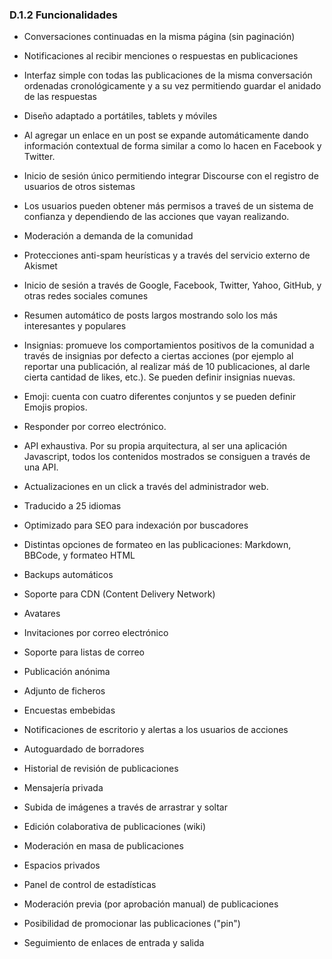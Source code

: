 ### D.1.2 Funcionalidades 

* Conversaciones continuadas en la misma página (sin paginación)

* Notificaciones al recibir menciones o respuestas en publicaciones

* Interfaz simple con todas las publicaciones de la misma conversación ordenadas cronológicamente y a su vez permitiendo guardar el anidado de las respuestas

* Diseño adaptado a portátiles, tablets y móviles

* Al agregar un enlace en un post se expande automáticamente dando información contextual de forma similar a como lo hacen en Facebook y Twitter. 

* Inicio de sesión único permitiendo integrar Discourse con el registro de usuarios de otros sistemas  

* Los usuarios pueden obtener más permisos a traveś de un sistema de confianza y dependiendo de las acciones que vayan realizando. 

* Moderación a demanda de la comunidad

* Protecciones anti-spam heurísticas y a través del servicio externo de Akismet  

* Inicio de sesión a través de Google, Facebook, Twitter, Yahoo, GitHub, y otras redes sociales comunes 

* Resumen automático de posts largos mostrando solo los más interesantes y populares 

* Insignias: promueve los comportamientos positivos de la comunidad a través de insignias por defecto a ciertas acciones (por ejemplo al reportar una publicación, al realizar máś de 10 publicaciones, al darle cierta cantidad de likes, etc.). Se pueden definir insignias nuevas. 

* Emoji: cuenta con cuatro diferentes conjuntos y se pueden definir Emojis propios. 

* Responder por correo electrónico. 

* API exhaustiva. Por su propia arquitectura, al ser una aplicación Javascript, todos los contenidos mostrados se consiguen a través de una API. 

* Actualizaciones en un click a través del administrador web.

* Traducido a 25 idiomas

* Optimizado para SEO para indexación por buscadores 

* Distintas opciones de formateo en las publicaciones: Markdown, BBCode, y formateo HTML

* Backups automáticos 

* Soporte para CDN (Content Delivery Network) 

* Avatares

* Invitaciones por correo electrónico 

* Soporte para listas de correo

* Publicación anónima

* Adjunto de ficheros

* Encuestas embebidas

* Notificaciones de escritorio y alertas a los usuarios de acciones

* Autoguardado de borradores  

* Historial de revisión de publicaciones

* Mensajería privada

* Subida de imágenes a través de arrastrar y soltar 

* Edición colaborativa de publicaciones (wiki)  

* Moderación en masa de publicaciones 

* Espacios privados

* Panel de control de estadísticas  

* Moderación previa (por aprobación manual)  de publicaciones 

* Posibilidad de promocionar las publicaciones ("pin")

* Seguimiento de enlaces de entrada y salida



